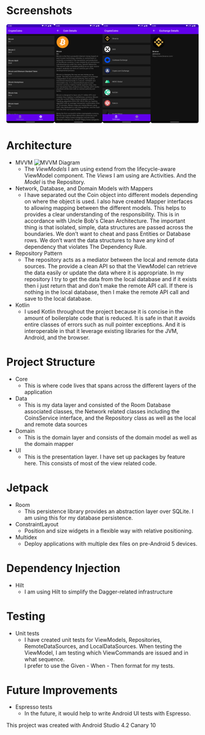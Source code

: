 # Screenshots
![Crypto Coins](crypto_coins_screenshot.jpeg)

# Architecture

* MVVM ![MVVM Diagram](https://developer.android.com/topic/libraries/architecture/images/final-architecture.png)
    * The *ViewModels* I am using extend from the lifecycle-aware ViewModel component. The *Views*
    I am using are Activities. And the *Model* is the Repository.
* Network, Database, and Domain Models with Mappers
    * I have separated out the Coin object into different models depending on where the object
    is used. I also have created Mapper interfaces to allowing mapping between the different models.
    This helps to provides a clear understanding of the responsibility. This is in accordance with
    Uncle Bob's Clean Architecture. The important thing is that isolated, simple, data structures
    are passed across the boundaries. We don’t want to cheat and pass Entities or Database rows. We
    don’t want the data structures to have any kind of dependency that violates The Dependency Rule.
* Repository Pattern
    * The repository acts as a mediator between the local and remote data sources. The provide a
    clean API so that the ViewModel can retrieve the data easily or update the data where it is
    appropriate. In my repository I try to get the data from the local database and if it exists
    then i just return that and don't make the remote API call. If there is nothing in the local
    database, then I make the remote API call and save to the local database.
* Kotlin
    * I used Kotlin throughout the project because it is concise in the amount of boilerplate code
    that is reduced. It is safe in that it avoids entire classes of errors such as null pointer
    exceptions. And it is interoperable in that it leverage existing libraries for the JVM, Android,
    and the browser.

# Project Structure
* Core
    * This is where code lives that spans across the different layers of the application
* Data
    * This is my data layer and consisted of the Room Database associated classes, the Network
    related classes including the CoinsService interface, and the Repository class as well as
    the local and remote data sources
* Domain
    * This is the domain layer and consists of the domain model as well as the domain mapper
* UI
    * This is the presentation layer. I have set up packages by feature here. This consists of most
    of the view related code.

# Jetpack
* Room
    * This persistence library provides an abstraction layer over SQLite. I am using this for my
    database persistence.
* ConstraintLayout
    * Position and size widgets in a flexible way with relative positioning.    
* Multidex
    * Deploy applications with multiple dex files on pre-Android 5 devices.

# Dependency Injection
* Hilt
    * I am using Hilt to simplify the Dagger-related infrastructure

# Testing
* Unit tests
    * I have created unit tests for ViewModels, Repositories, RemoteDataSources, and LocalDataSources.
    When testing the ViewModel, I am testing which ViewCommands are issued and in what sequence.  
    I prefer to use the Given - When - Then format for my tests.

# Future Improvements
* Espresso tests
    * In the future, it would help to write Android UI tests with Espresso.


This project was created with Android Studio 4.2 Canary 10
